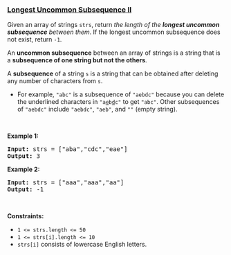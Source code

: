 ### [Longest Uncommon Subsequence II](https://leetcode.com/problems/longest-uncommon-subsequence-ii)

<p>Given an array of strings <code>strs</code>, return <em>the length of the <strong>longest uncommon subsequence</strong> between them</em>. If the longest uncommon subsequence does not exist, return <code>-1</code>.</p>

<p>An <strong>uncommon subsequence</strong> between an array of strings is a string that is a <strong>subsequence of one string but not the others</strong>.</p>

<p>A <strong>subsequence</strong> of a string <code>s</code> is a string that can be obtained after deleting any number of characters from <code>s</code>.</p>

<ul>
	<li>For example, <code>&quot;abc&quot;</code> is a subsequence of <code>&quot;aebdc&quot;</code> because you can delete the underlined characters in <code>&quot;a<u>e</u>b<u>d</u>c&quot;</code> to get <code>&quot;abc&quot;</code>. Other subsequences of <code>&quot;aebdc&quot;</code> include <code>&quot;aebdc&quot;</code>, <code>&quot;aeb&quot;</code>, and <code>&quot;&quot;</code> (empty string).</li>
</ul>

<p>&nbsp;</p>
<p><strong>Example 1:</strong></p>
<pre><strong>Input:</strong> strs = ["aba","cdc","eae"]
<strong>Output:</strong> 3
</pre><p><strong>Example 2:</strong></p>
<pre><strong>Input:</strong> strs = ["aaa","aaa","aa"]
<strong>Output:</strong> -1
</pre>
<p>&nbsp;</p>
<p><strong>Constraints:</strong></p>

<ul>
	<li><code>1 &lt;= strs.length &lt;= 50</code></li>
	<li><code>1 &lt;= strs[i].length &lt;= 10</code></li>
	<li><code>strs[i]</code> consists of lowercase English letters.</li>
</ul>
